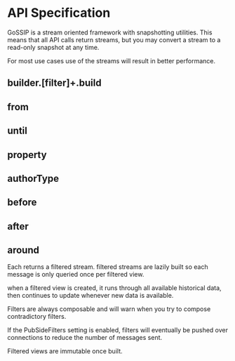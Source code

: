# API Specification

GoSSIP is a stream oriented framework with snapshotting utilities. This means that all API calls return streams, but you may convert a stream to a read-only snapshot at any time.

For most use cases use of the streams will result in better performance.

## builder.[filter]+.build
## from
## until
## property
## authorType
## before
## after
## around

Each returns a filtered stream. filtered streams are lazily built so each message is only queried once per filtered view.

when a filtered view is created, it runs through all available historical data, then continues to update whenever new data is available.

Filters are always composable and will warn when you try to compose contradictory filters.

If the PubSideFilters setting is enabled, filters will eventually be pushed over connections to reduce the number of messages sent.

Filtered views are immutable once built.